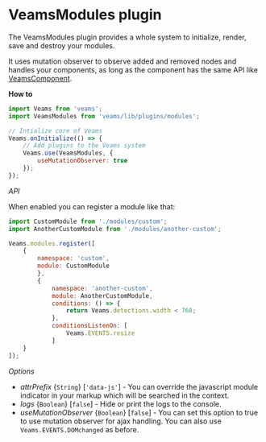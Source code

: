 # VeamsModules plugin

The VeamsModules plugin provides a whole system to initialize, render, save and destroy your modules.

It uses mutation observer to observe added and removed nodes and handles your components, as long as the component has the same API like [VeamsComponent](#veamscomponent).

__How to__

```js
import Veams from 'veams';
import VeamsModules from 'veams/lib/plugins/modules';

// Intialize core of Veams
Veams.onInitialize(() => {
   	// Add plugins to the Veams system
	Veams.use(VeamsModules, {
	    useMutationObserver: true
	});
});
```

_API_

When enabled you can register a module like that:

```js
import CustomModule from './modules/custom';
import AnotherCustomModule from './modules/another-custom';

Veams.modules.register([
	{
		namespace: 'custom',
		module: CustomModule
    	},
    	{
    		namespace: 'another-custom',
    		module: AnotherCustomModule,
    		conditions: () => {
        		return Veams.detections.width < 768;
        	},
        	conditionsListenOn: [
        		Veams.EVENTS.resize
        	]
    }
]);
```

_Options_

- _attrPrefix_ {`String`} [`'data-js'`] - You can override the javascript module indicator in your markup which will be searched in the context.
- _logs_ {`Boolean`} [`false`] - Hide or print the logs to the console.
- _useMutationObserver_ {`Boolean`} [`false`] - You can set this option to true to use mutation observer for ajax handling. You can also use `Veams.EVENTS.DOMchanged` as before.
